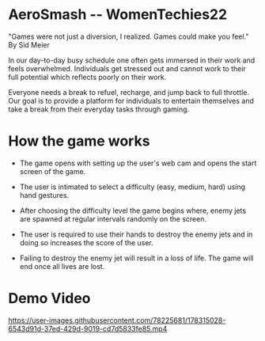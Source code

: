 # AeroSmash -- WomenTechies22
"Games were not just a diversion, I realized. Games could make you feel."
By Sid Meier

In our day-to-day busy schedule one often gets immersed in their work and feels overwhelmed. Individuals get stressed out and cannot work to their full potential which reflects poorly on their work. 

Everyone needs a break to refuel, recharge, and jump back to full throttle. Our goal is to provide a platform for individuals to entertain themselves and take a break from their everyday tasks through gaming.

# How the game works
- The game opens with setting up the user's web cam and opens the start screen of the game.

- The user is intimated to select a difficulty (easy, medium, hard) using hand gestures.

- After choosing the difficulty level the game begins where, enemy jets are spawned at regular intervals randomly on the screen. 

- The user is required to use their hands to destroy the enemy jets and in doing so increases the score of the user. 

- Failing to destroy the enemy jet will result in a loss of life. The game will end once all lives are lost.

# Demo Video
https://user-images.githubusercontent.com/78225681/178315028-6543d91d-37ed-429d-9019-cd7d5833fe85.mp4
